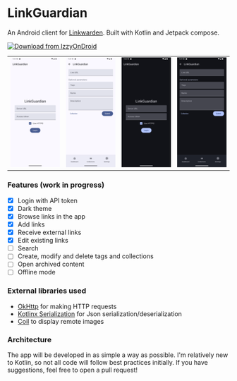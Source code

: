 # LinkGuardian
An Android client for [Linkwarden](https://github.com/linkwarden/linkwarden). Built with Kotlin and Jetpack compose.

<a href="https://apt.izzysoft.de/fdroid/index/apk/dev.elbullazul.linkguardian"><img src="https://gitlab.com/IzzyOnDroid/repo/-/raw/master/assets/IzzyOnDroid.png" alt="Download from IzzyOnDroid" width="200" height="80"/></a>

| | | | |
| --- | --- | -- | -- |
| ![preview-light](https://github.com/Elbullazul/linkguardian/blob/master/res/preview.png) | ![preview-light](https://github.com/Elbullazul/linkguardian/blob/master/res/add-link.png) | ![preview-dark](https://github.com/Elbullazul/linkguardian/blob/master/res/preview-dark.png) | ![preview-light](https://github.com/Elbullazul/linkguardian/blob/master/res/add-link-dark.png) |

### Features (work in progress)
- [x] Login with API token
- [x] Dark theme
- [x] Browse links in the app
- [x] Add links
- [x] Receive external links
- [x] Edit existing links
- [ ] Search
- [ ] Create, modify and delete tags and collections
- [ ] Open archived content
- [ ] Offline mode

### External libraries used
- [OkHttp](https://github.com/square/okhttp) for making HTTP requests
- [Kotlinx Serialization](https://github.com/Kotlin/kotlinx.serialization) for Json serialization/deserialization
- [Coil](https://github.com/coil-kt/coil) to display remote images

### Architecture
The app will be developed in as simple a way as possible. I'm relatively new to Kotlin, so not all code will follow best practices initially. If you have suggestions, feel free to open a pull request!